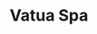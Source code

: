 ---
title: "Vatua Spa"
url: /bogota-d-c/vatua-spa-avenida-laureano-gomez-carrera-9-no-108a-10/
shop: cosméticos
---